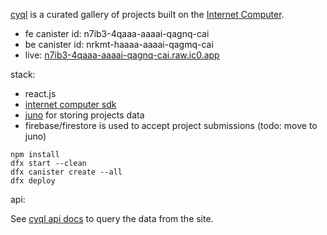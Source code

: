 [cyql](https://n7ib3-4qaaa-aaaai-qagnq-cai.raw.ic0.app/#/) is a curated gallery of projects built on the [Internet Computer](https://internetcomputer.org/).

- fe canister id: n7ib3-4qaaa-aaaai-qagnq-cai
- be canister id: nrkmt-haaaa-aaaai-qagmq-cai
- live: [n7ib3-4qaaa-aaaai-qagnq-cai.raw.ic0.app](https://n7ib3-4qaaa-aaaai-qagnq-cai.raw.ic0.app/)

stack:

- react.js
- [internet computer sdk](https://internetcomputer.org/docs/current/home)
- [juno](https://juno.build/) for storing projects data
- firebase/firestore is used to accept project submissions (todo: move to juno)

```
npm install
dfx start --clean
dfx canister create --all
dfx deploy
```

api:

See [cyql api docs](https://github.com/tomkoom/cyql-api-docs) to query the data from the site.
